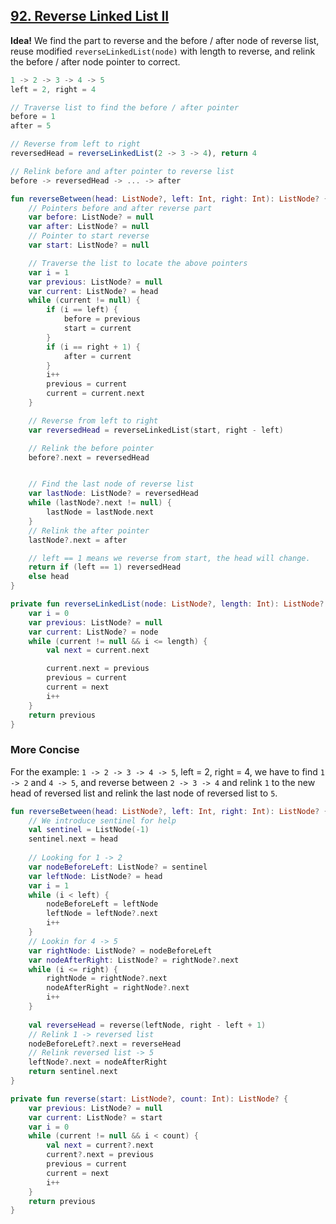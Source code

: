 ## [92. Reverse Linked List II](https://leetcode.com/problems/reverse-linked-list-ii/)

**Idea!** We find the part to reverse and the before / after node of reverse list, reuse modified `reverseLinkedList(node)` with length to reverse, and relink the before / after node pointer to correct.

```js
1 -> 2 -> 3 -> 4 -> 5
left = 2, right = 4

// Traverse list to find the before / after pointer
before = 1
after = 5

// Reverse from left to right
reversedHead = reverseLinkedList(2 -> 3 -> 4), return 4

// Relink before and after pointer to reverse list
before -> reversedHead -> ... -> after
```

```kotlin
fun reverseBetween(head: ListNode?, left: Int, right: Int): ListNode? {
    // Pointers before and after reverse part
    var before: ListNode? = null
    var after: ListNode? = null
    // Pointer to start reverse
    var start: ListNode? = null

    // Traverse the list to locate the above pointers
    var i = 1
    var previous: ListNode? = null
    var current: ListNode? = head
    while (current != null) {
        if (i == left) {
            before = previous
            start = current
        }
        if (i == right + 1) {
            after = current
        }
        i++
        previous = current
        current = current.next
    }

    // Reverse from left to right
    var reversedHead = reverseLinkedList(start, right - left)

    // Relink the before pointer
    before?.next = reversedHead


    // Find the last node of reverse list
    var lastNode: ListNode? = reversedHead
    while (lastNode?.next != null) {
        lastNode = lastNode.next
    }
    // Relink the after pointer
    lastNode?.next = after

    // left == 1 means we reverse from start, the head will change.
    return if (left == 1) reversedHead
    else head
}

private fun reverseLinkedList(node: ListNode?, length: Int): ListNode? {
    var i = 0
    var previous: ListNode? = null
    var current: ListNode? = node
    while (current != null && i <= length) {
        val next = current.next

        current.next = previous
        previous = current
        current = next
        i++
    }
    return previous
}
```

### More Concise
For the example: `1 -> 2 -> 3 -> 4 -> 5`, left = 2, right = 4, we have to find `1 -> 2` and `4 -> 5`, and reverse between `2 -> 3 -> 4` and relink `1` to the new head of reversed list and relink the last node of reversed list to `5`.

```kotlin
fun reverseBetween(head: ListNode?, left: Int, right: Int): ListNode? {
    // We introduce sentinel for help
    val sentinel = ListNode(-1)
    sentinel.next = head
    
    // Looking for 1 -> 2
    var nodeBeforeLeft: ListNode? = sentinel
    var leftNode: ListNode? = head
    var i = 1
    while (i < left) {
        nodeBeforeLeft = leftNode
        leftNode = leftNode?.next
        i++
    }
    // Lookin for 4 -> 5
    var rightNode: ListNode? = nodeBeforeLeft
    var nodeAfterRight: ListNode? = rightNode?.next
    while (i <= right) {
        rightNode = rightNode?.next
        nodeAfterRight = rightNode?.next
        i++
    }
    
    val reverseHead = reverse(leftNode, right - left + 1)
    // Relink 1 -> reversed list
    nodeBeforeLeft?.next = reverseHead
    // Relink reversed list -> 5
    leftNode?.next = nodeAfterRight
    return sentinel.next
}

private fun reverse(start: ListNode?, count: Int): ListNode? {
    var previous: ListNode? = null
    var current: ListNode? = start
    var i = 0
    while (current != null && i < count) {
        val next = current?.next
        current?.next = previous
        previous = current
        current = next
        i++
    }
    return previous
}
```